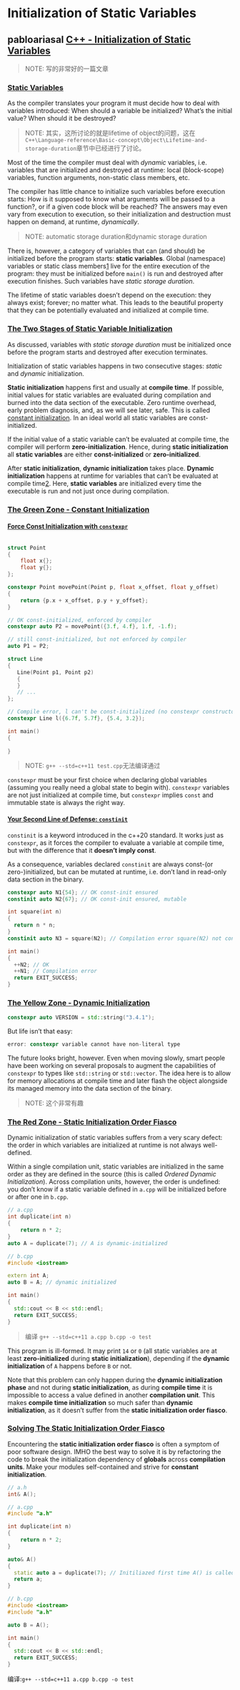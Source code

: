# Initialization of Static Variables



## pabloariasal [C++ - Initialization of Static Variables](https://pabloariasal.github.io/2020/01/02/static-variable-initialization/)

> NOTE: 写的非常好的一篇文章

### [Static Variables](https://pabloariasal.github.io/2020/01/02/static-variable-initialization/#static-variables)

As the compiler translates your program it must decide how to deal with variables introduced: When should a variable be initialized? What’s the initial value? When should it be destroyed?

> NOTE: 其实，这所讨论的就是lifetime of object的问题，这在`C++\Language-reference\Basic-concept\Object\Lifetime-and-storage-duration`章节中已经进行了讨论。

Most of the time the compiler must deal with *dynamic* variables, i.e. variables that are initialized and destroyed at runtime: local (block-scope) variables, function arguments, non-static class members, etc.

The compiler has little chance to initialize such variables before execution starts: How is it supposed to know what arguments will be passed to a function?, or if a given code block will be reached? The answers may even vary from execution to execution, so their initialization and destruction must happen on demand, at runtime, *dynamically*.

> NOTE: automatic storage duration和dynamic storage duration

There is, however, a category of variables that can (and should) be initialized before the program starts: **static variables**. Global (namespace) variables or static class members[1](https://pabloariasal.github.io/2020/01/02/static-variable-initialization/#fn:2) live for the entire execution of the program: they must be initialized before `main()` is run and destroyed after execution finishes. Such variables have *static storage duration*.

The lifetime of static variables doesn’t depend on the execution: they always exist; forever; no matter what. This leads to the beautiful property that they can be potentially evaluated and initialized at compile time.

### [The Two Stages of Static Variable Initialization](https://pabloariasal.github.io/2020/01/02/static-variable-initialization/#the-two-stages-of-static-variable-initialization)

As discussed, variables with *static storage duration* must be initialized once before the program starts and destroyed after execution terminates.

Initialization of static variables happens in two consecutive stages: *static* and *dynamic* initialization.

**Static initialization** happens first and usually at **compile time**. If possible, initial values for static variables are evaluated during compilation and burned into the data section of the executable. Zero runtime overhead, early problem diagnosis, and, as we will see later, safe. This is called [constant initialization](https://en.cppreference.com/w/cpp/language/constant_initialization). In an ideal world all static variables are const-initialized.

If the initial value of a static variable can’t be evaluated at compile time, the compiler will perform **zero-initialization**. Hence, during **static initialization** all **static variables** are either **const-initialized** or **zero-initialized**.

After **static initialization**, **dynamic initialization** takes place. **Dynamic initialization** happens at runtime for variables that can’t be evaluated at compile time[2](https://pabloariasal.github.io/2020/01/02/static-variable-initialization/#fn:1). Here, **static variables** are initialized every time the executable is run and not just once during compilation.



### [The Green Zone - Constant Initialization](https://pabloariasal.github.io/2020/01/02/static-variable-initialization/#the-green-zone---constant-initialization)



#### [Force Const Initialization with `constexpr`](https://pabloariasal.github.io/2020/01/02/static-variable-initialization/#force-const-initialization-with-constexpr)

```c++

struct Point
{
    float x{};
    float y{};
};

constexpr Point movePoint(Point p, float x_offset, float y_offset)
{
    return {p.x + x_offset, p.y + y_offset};
}

// OK const-initialized, enforced by compiler
constexpr auto P2 = movePoint({3.f, 4.f}, 1.f, -1.f);

// still const-initialized, but not enforced by compiler
auto P1 = P2;

struct Line
{
   Line(Point p1, Point p2)
   {
   }
   // ...
};

// Compile error, l can't be const-initialized (no constexpr constructor)
constexpr Line l({6.7f, 5.7f}, {5.4, 3.2});

int main()
{
    
}
```

> NOTE: `g++ --std=c++11 test.cpp`无法编译通过

`constexpr` must be your first choice when declaring global variables (assuming you really need a global state to begin with). `constexpr` variables are not just initialized at compile time, but `constexpr` implies `const` and immutable state is always the right way.

#### [Your Second Line of Defense: `constinit`](https://pabloariasal.github.io/2020/01/02/static-variable-initialization/#your-second-line-of-defense-constinit)

`constinit` is a keyword introduced in the c++20 standard. It works just as `constexpr`, as it forces the compiler to evaluate a variable at compile time, but with the difference that it **doesn’t imply const**.

As a consequence, variables declared `constinit` are always const-(or zero-)initialized, but can be mutated at runtime, i.e. don’t land in read-only data section in the binary.

```c++
constexpr auto N1{54}; // OK const-init ensured
constinit auto N2{67}; // OK const-init ensured, mutable

int square(int n)
{
  return n * n;
}
constinit auto N3 = square(N2); // Compilation error square(N2) not constant expression

int main()
{
  ++N2; // OK
  ++N1; // Compilation error
  return EXIT_SUCCESS;
}
```

### [The Yellow Zone - Dynamic Initialization](https://pabloariasal.github.io/2020/01/02/static-variable-initialization/#the-yellow-zone---dynamic-initialization)

```c++
constexpr auto VERSION = std::string("3.4.1");
```

But life isn’t that easy:

```c++
error: constexpr variable cannot have non-literal type
```





The future looks bright, however. Even when moving slowly, smart people have been working on several proposals to augment the capabilities of `constexpr` to types like `std::string` or `std::vector`. The idea here is to allow for memory allocations at compile time and later flash the object alongside its managed memory into the data section of the binary.

> NOTE: 这个非常有趣

### [The Red Zone - Static Initialization Order Fiasco](https://pabloariasal.github.io/2020/01/02/static-variable-initialization/#the-red-zone---static-initialization-order-fiasco)

Dynamic initialization of static variables suffers from a very scary defect: the order in which variables are initialized at runtime is not always well-defined.

Within a single compilation unit, static variables are initialized in the same order as they are defined in the source (this is called *Ordered Dynamic Initialization*). Across compilation units, however, the order is undefined: you don’t know if a static variable defined in `a.cpp` will be initialized before or after one in `b.cpp`.

```c++
// a.cpp
int duplicate(int n)
{
    return n * 2;
}
auto A = duplicate(7); // A is dynamic-initialized
```



```c++
// b.cpp
#include <iostream>

extern int A;
auto B = A; // dynamic initialized

int main()
{
  std::cout << B << std::endl;
  return EXIT_SUCCESS;
}
```

> 编译 `g++ --std=c++11 a.cpp b.cpp -o test`

This program is ill-formed. It may print `14` or `0` (all static variables are at least **zero-initialized** during **static initialization**), depending if the **dynamic initialization** of `A` happens before `B` or not.

Note that this problem can only happen during the **dynamic initialization phase** and not during **static initialization**, as during **compile time** it is impossible to access a value defined in another **compilation unit**. This makes **compile time initialization** so much safer than **dynamic initialization**, as it doesn’t suffer from the **static initialization order fiasco**.

### [Solving The Static Initialization Order Fiasco](https://pabloariasal.github.io/2020/01/02/static-variable-initialization/#solving-the-static-initialization-order-fiasco)

Encountering the **static initialization order fiasco** is often a symptom of poor software design. IMHO the best way to solve it is by refactoring the code to break the initialization dependency of **globals** across **compilation units**. Make your modules self-contained and strive for **constant initialization**.



```cpp
// a.h
int& A();
```



```c++
// a.cpp
#include "a.h"

int duplicate(int n)
{
    return n * 2;
}

auto& A()
{
  static auto a = duplicate(7); // Initiliazed first time A() is called
  return a;
}
```



```c++
// b.cpp
#include <iostream>
#include "a.h"

auto B = A();

int main()
{
  std::cout << B << std::endl;
  return EXIT_SUCCESS;
}
```



编译:`g++ --std=c++11 a.cpp b.cpp -o test`